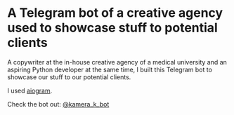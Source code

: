 # A Telegram bot of a creative agency used to showcase stuff to potential clients

A copywriter at the in-house creative agency of a medical university and an aspiring Python developer at the same time, I built this Telegram bot to showcase our stuff to our potential clients.

I used [aiogram](https://aiogram.dev/).

Check the bot out: [@kamera_k_bot](https://www.t.me/kamera_k_bot)
